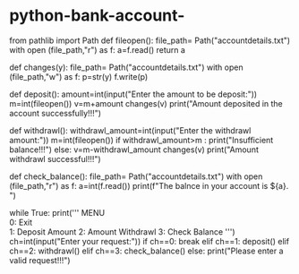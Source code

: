 # python-bank-account-
from pathlib import Path
def fileopen():
    file_path= Path("accountdetails.txt")
    with open (file_path,"r") as f:
        a=f.read()
        return a

def changes(y):
    file_path= Path("accountdetails.txt")
    with open (file_path,"w") as f:
        p=str(y)
        f.write(p)

def deposit():
    amount=int(input("Enter the amount to be deposit:"))
    m=int(fileopen())
    v=m+amount
    changes(v)
    print("Amount deposited in the account successfully!!!")

def withdrawl():
    withdrawl_amount=int(input("Enter the withdrawl amount:"))
    m=int(fileopen())
    if withdrawl_amount>m :
        print("Insufficient balance!!!")
    else:
        v=m-withdrawl_amount
        changes(v)
        print("Amount withdrawl successful!!!")

def check_balance():
    file_path= Path("accountdetails.txt")
    with open (file_path,"r") as f:
        a=int(f.read())
        print(f"The balnce in your account is ${a}. ")

while True:
    print('''    MENU   
          0: Exit  
          1: Deposit Amount
          2: Amount Withdrawl
          3: Check Balance
          ''')
    ch=int(input("Enter your request:"))
    if ch==0:
        break
    elif ch==1:
        deposit()
    elif ch==2:
        withdrawl()
    elif ch==3:
        check_balance()
    else:
        print("Please enter a valid request!!!")
